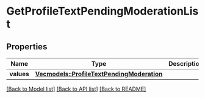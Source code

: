 # GetProfileTextPendingModerationList

## Properties

Name | Type | Description | Notes
------------ | ------------- | ------------- | -------------
**values** | [**Vec<models::ProfileTextPendingModeration>**](ProfileTextPendingModeration.md) |  | 

[[Back to Model list]](../README.md#documentation-for-models) [[Back to API list]](../README.md#documentation-for-api-endpoints) [[Back to README]](../README.md)


